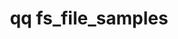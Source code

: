 ---
category: fs
command: fs_file_samples
keywords: qq, qq_cli, fs_file_samples
optional_options:
- alternate: []
  help: Query root path
  name: --path
  required: false
- alternate: []
  help: Query root ID
  name: --id
  required: false
- alternate: []
  help: 'Weight the sampling by the value specified: capacity (total bytes used for
    data and metadata), data (total bytes used for data only), file (file count),
    named_streams (named stream count)'
  name: --sample-by
  required: false
permalink: /qq-cli-command-guide/fs/fs_file_samples.html
positional_options: []
sidebar: qq_cli_command_reference_sidebar
summary: This section explains how to use the <code>qq fs_file_samples</code> command.
synopsis: Get a number of sample files from the file system
title: qq fs_file_samples
usage: "qq fs_file_samples [-h] (--path PATH | --id ID) --count COUNT\n    [--sample-by\
  \ {capacity,data,file,named_streams}]"

---